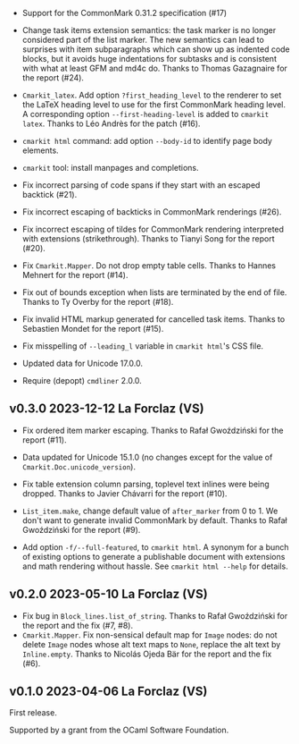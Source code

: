 

- Support for the CommonMark 0.31.2 specification (#17)

- Change task items extension semantics: the task marker is no longer
  considered part of the list marker. The new semantics can lead to 
  surprises with item subparagraphs which can show up as indented code 
  blocks, but it avoids huge indentations for subtasks and is consistent 
  with what at least GFM and md4c do.
  Thanks to Thomas Gazagnaire for the report (#24).

- `Cmarkit_latex`. Add option `?first_heading_level` to the renderer
  to set the LaTeX heading level to use for the first CommonMark
  heading level. A corresponding option `--first-heading-level` is
  added to `cmarkit latex`.  Thanks to Léo Andrès for the patch (#16).

- `cmarkit html` command: add option `--body-id` to identify page body
  elements.

- `cmarkit` tool: install manpages and completions.

- Fix incorrect parsing of code spans if they start with an escaped
  backtick (#21).

- Fix incorrect escaping of backticks in CommonMark renderings
  (#26).

- Fix incorrect escaping of tildes for CommonMark rendering interpreted
  with extensions (strikethrough).
  Thanks to Tianyi Song for the report (#20).

- Fix `Cmarkit.Mapper`. Do not drop empty table cells.
  Thanks to Hannes Mehnert for the report (#14).

- Fix out of bounds exception when lists are terminated by the end of
  file. Thanks to Ty Overby for the report (#18).

- Fix invalid HTML markup generated for cancelled task items.
  Thanks to Sebastien Mondet for the report (#15).

- Fix misspelling of `--leading_l` variable in `cmarkit html`'s
  CSS file.

- Updated data for Unicode 17.0.0.

- Require (depopt) `cmdliner` 2.0.0.

v0.3.0 2023-12-12 La Forclaz (VS)
---------------------------------

- Fix ordered item marker escaping. Thanks to Rafał Gwoździński for
  the report (#11).
  
- Data updated for Unicode 15.1.0 (no changes except 
  for the value of `Cmarkit.Doc.unicode_version`).

- Fix table extension column parsing, toplevel text inlines were being
  dropped. Thanks to Javier Chávarri for the report (#10).

- `List_item.make`, change default value of `after_marker` from 0 to 1.
  We don't want to generate invalid CommonMark by default. Thanks to 
  Rafał Gwoździński for the report (#9).

- Add option `-f/--full-featured`, to `cmarkit html`. A synonym for a
  bunch of existing options to generate a publishable document with extensions
  and math rendering without hassle.  See `cmarkit html --help` for details.
  
v0.2.0 2023-05-10 La Forclaz (VS)
---------------------------------

- Fix bug in `Block_lines.list_of_string`. Thanks to Rafał Gwoździński
  for the report and the fix (#7, #8).
- `Cmarkit.Mapper`. Fix non-sensical default map for `Image` nodes: do
  not delete `Image` nodes whose alt text maps to `None`, replace the
  alt text by `Inline.empty`. Thanks to Nicolás Ojeda Bär for the
  report and the fix (#6).

v0.1.0 2023-04-06 La Forclaz (VS)
---------------------------------

First release.

Supported by a grant from the OCaml Software Foundation.
